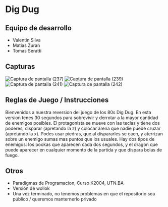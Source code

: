 # Dig Dug

## Equipo de desarrollo

- Valentin Silva
- Matias Zuran
- Tomas Seratti

## Capturas
![Captura de pantalla (237)](https://github.com/pdepjm/2023-o-tpi-game-connection-lost/assets/129797340/79131ebb-08bb-4909-ad64-60030514dbb2)
![Captura de pantalla (239)](https://github.com/pdepjm/2023-o-tpi-game-connection-lost/assets/129797340/216ac04d-1de2-4f0f-a902-56e8fb6e0dfd)
![Captura de pantalla (241)](https://github.com/pdepjm/2023-o-tpi-game-connection-lost/assets/129797340/374bddf1-24e9-4531-8e73-4cae29b741e8)
![Captura de pantalla (242)](https://github.com/pdepjm/2023-o-tpi-game-connection-lost/assets/129797340/aecdcf77-9504-4e11-b6f1-a7b48e0aaada)


## Reglas de Juego / Instrucciones

Bienvenidos a nuestra reversion del juego de los 80s Dig Dug. En esta version tenes 30 segundos para sobrevivir y derrotar a la mayor cantidad de enemigos posibles.
El protagonista se mueve con las teclas y tiene dos poderes, disparar (apretando la z) y colocar arena que nadie puede cruzar (apretando la x).
Podes usar piedras, que al dispararles se caen, y aterrizan sobre un enemigo sumas mas puntos que los usuales.
Hay dos tipos de enemigos: los pookas que aparecen cada dos segundos, y el dragon que puede aparecer en cualquier momento de la partida y que dispara bolas de fuego.


## Otros

- Paradigmas de Programacion, Curso K2004, UTN.BA
- Versión de wollok
- Una vez terminado, no tenemos problemas en que el repositorio sea público / queremos manternerlo privado

